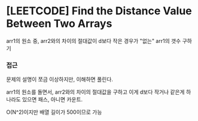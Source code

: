 # [LEETCODE] Find the Distance Value Between Two Arrays

arr1의 원소 중, arr2와의 차이의 절대값이 d보다 작은 경우가 "없는" arr1의 갯수 구하기

### 접근

문제의 설명이 쪼금 이상하지만, 이해하면 풀린다.

arr1의 원소를 돌면서, arr2와의 차이의 절대값을 구하고 이게 d보다 작거나 같은게 하나라도 있으면 패스, 아니면 카운트.

O(N^2)이지만 배열 길이가 500이므로 가능
